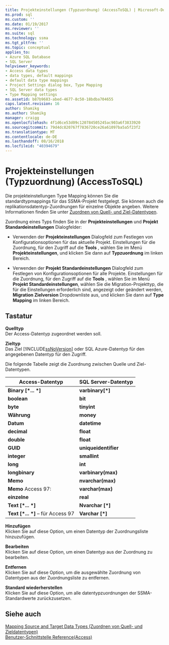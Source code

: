 ```yaml
---
title: Projekteinstellungen (Typzuordnung) (AccessToSQL) | Microsoft-Dokumentation
ms.prod: sql
ms.custom: ''
ms.date: 01/19/2017
ms.reviewer: ''
ms.suite: sql
ms.technology: ssma
ms.tgt_pltfrm: ''
ms.topic: conceptual
applies_to:
- Azure SQL Database
- SQL Server
helpviewer_keywords:
- Access data types
- data types, default mappings
- default data type mappings
- Project Settings dialog box, Type Mapping
- SQL Server data types
- Type Mapping settings
ms.assetid: b87b9683-abed-4677-8c50-18bdba704655
caps.latest.revision: 16
author: Shamikg
ms.author: Shamikg
manager: craigg
ms.openlocfilehash: 4f1d6ce53d09c120784505245ac903a6f3833920
ms.sourcegitcommit: 79d4dc820767f7836720ce26a61097ba5a5f23f2
ms.translationtype: MT
ms.contentlocale: de-DE
ms.lasthandoff: 08/16/2018
ms.locfileid: "40394679"
---
```

# <a name="project-settings-type-mapping-accesstosql"></a>Projekteinstellungen (Typzuordnung) (AccessToSQL)
Die projekteinstellungen Type Mapping können Sie die standardtypmappings für das SSMA-Projekt festgelegt. Sie können auch die replikationsdatentyp-Zuordnungen für einzelne Objekte angeben. Weitere Informationen finden Sie unter [Zuordnen von Quell- und Ziel-Datentypen](mapping-source-and-target-data-types-accesstosql.md).  
  
Zuordnung eines Typs finden Sie in der **Projekteinstellungen** und **Projekt Standardeinstellungen** Dialogfelder:  
  
-   Verwenden der **Projekteinstellungen** Dialogfeld zum Festlegen von Konfigurationsoptionen für das aktuelle Projekt. Einstellungen für die Zuordnung, für den Zugriff auf die **Tools** , wählen Sie im Menü **Projekteinstellungen**, und klicken Sie dann auf **Typzuordnung** im linken Bereich.  
  
-   Verwenden der **Projekt Standardeinstellungen** Dialogfeld zum Festlegen von Konfigurationsoptionen für alle Projekte. Einstellungen für die Zuordnung, für den Zugriff auf die **Tools** , wählen Sie im Menü **Projekt Standardeinstellungen**, wählen Sie die Migration-Projekttyp, die für die Einstellungen erforderlich sind, angezeigt oder geändert werden,  **Migration Zielversion** Dropdownliste aus, und klicken Sie dann auf **Type Mapping** im linken Bereich.  
  
## <a name="options"></a>Tastatur  
**Quelltyp**  
Der Access-Datentyp zugeordnet werden soll.  
  
**Zieltyp**  
Das Ziel [!INCLUDE[ssNoVersion](../../includes/ssnoversion-md.md)] oder SQL Azure-Datentyp für den angegebenen Datentyp für den Zugriff.  
  
Die folgende Tabelle zeigt die Zuordnung zwischen Quelle und Ziel-Datentypen.  
  
|Access-Datentyp|SQL Server-Datentyp|  
|--------------------|------------------------|  
|**Binary [\*... \*]**|**varbinary[\*]**|  
|**boolean**|**bit**|  
|**byte**|**tinyint**|  
|**Währung**|**money**|  
|**Datum**|**datetime**|  
|**decimal**|**float**|  
|**double**|**float**|  
|**GUID**|**uniqueidentifier**|  
|**integer**|**smallint**|  
|**long**|**int**|  
|**longbinary**|**varbinary(max)**|  
|**Memo**|**nvarchar(max)**|  
|**Memo** Access 97:|**varchar(max)**|  
|**einzelne**|**real**|  
|**Text [\*... \*]**|**Nvarchar [\*]**|  
|**Text [\*... \*]** – für Access 97|**Varchar [\*]**|  
  
**Hinzufügen**  
Klicken Sie auf diese Option, um einen Datentyp der Zuordnungsliste hinzuzufügen.  
  
**Bearbeiten**  
Klicken Sie auf diese Option, um einen Datentyp aus der Zuordnung zu bearbeiten.  
  
**Entfernen**  
Klicken Sie auf diese Option, um die ausgewählte Zuordnung von Datentypen aus der Zuordnungsliste zu entfernen.  
  
**Standard wiederherstellen**  
Klicken Sie auf diese Option, um alle datentypzuordnungen der SSMA-Standardwerte zurückzusetzen.  
  
## <a name="see-also"></a>Siehe auch  
[Mapping Source and Target Data Types (Zuordnen von Quell- und Zieldatentypen)](mapping-source-and-target-data-types-accesstosql.md)  
[Benutzer-Schnittstelle Reference(Access)](http://msdn.microsoft.com/af24c303-4a41-449b-9c86-d6558a97e839)  
  
